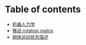 # Table of contents

* [机器人力学](README.md)
* [移动 rotation matrix](yi-dong-rotation-matrix.md)
* [刚体运动状态描述](https://www.suiu.cc/archives/dynamics1)
